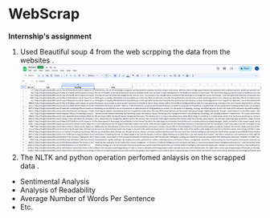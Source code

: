 # WebScrap
**Internship's assignment**
1. Used Beautiful soup 4 from the web scrpping the data from the websites .
![alt text](https://github.com/3112ik09/WebScrap/blob/master/Image/extract.png?raw=true) 
2. The NLTK and python operation perfomed anlaysis on the scrapped data .
  * Sentimental Analysis
  * Analysis of Readability
  * Average Number of Words Per Sentence
  * Etc. 
